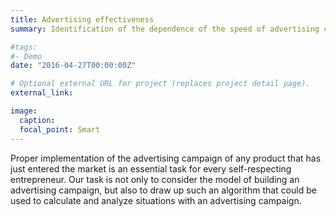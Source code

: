 ```yaml
---
title: Advertising effectiveness
summary: Identification of the dependence of the speed of advertising campaign

#tags:
#- Demo
date: "2016-04-27T00:00:00Z"

# Optional external URL for project (replaces project detail page).
external_link:

image:
  caption:
  focal_point: Smart
---
```


Proper implementation of the advertising campaign of any product that has just entered the market is an essential task for every self-respecting entrepreneur.
Our task is not only to consider the model of building an advertising campaign, but also to draw up such an algorithm that could be used to calculate and analyze situations with an advertising campaign.
